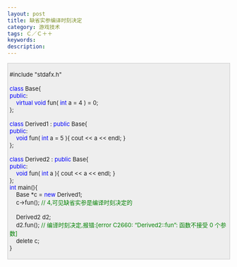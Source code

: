 ```yaml
---
layout: post
title: 缺省实参编译时刻决定
category: 游戏技术
tags: Ｃ／Ｃ＋＋
keywords: 
description: 
---
```


<div
style="border-bottom:#cccccc 1px solid;border-left:#cccccc 1px solid;padding-bottom:4px;background-color:#eeeeee;padding-left:4px;width:98%;padding-right:5px;font-size:13px;word-break:break-all;border-top:#cccccc 1px solid;border-right:#cccccc 1px solid;padding-top:4px;">

\#include "stdafx.h"\
\
 <span style="color:#0000ff;">class</span> Base{\
 <span style="color:#0000ff;">public</span>:\
     <span style="color:#0000ff;">virtual</span> <span
style="color:#0000ff;">void</span> fun( <span
style="color:#0000ff;">int</span> a = 4 ) = 0;\
 };\
\
 <span style="color:#0000ff;">class</span> Derived1 : <span
style="color:#0000ff;">public</span> Base{\
 <span style="color:#0000ff;">public</span>:\
     <span style="color:#0000ff;">void</span> fun( <span
style="color:#0000ff;">int</span> a = 5 ){ cout \<\< a \<\< endl; }\
 };\
\
 <span style="color:#0000ff;">class</span> Derived2 : <span
style="color:#0000ff;">public</span> Base{\
 <span style="color:#0000ff;">public</span>:\
     <span style="color:#0000ff;">void</span> fun( <span
style="color:#0000ff;">int</span> a ){ cout \<\< a \<\< endl; }\
 };\
 <span style="color:#0000ff;">int</span> main(){\
     Base \*c = <span style="color:#0000ff;">new</span> Derived1;\
     c-\>fun(); <span style="color:#008000;">//</span><span
style="color:#008000;"> 4,可见缺省实参是编译时刻决定的</span><span
style="color:#008000;">\
 </span>\
     Derived2 d2;\
     d2.fun(); <span style="color:#008000;">//</span><span
style="color:#008000;"> 编译时刻决定,报错:[error C2660: “Derived2::fun”: 函数不接受 0 个参数]</span><span
style="color:#008000;">\
 </span>    delete c;\
 }

</div>






